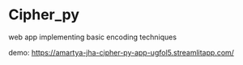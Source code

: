 # Cipher_py
web app implementing basic encoding techniques

demo: https://amartya-jha-cipher-py-app-ugfol5.streamlitapp.com/
